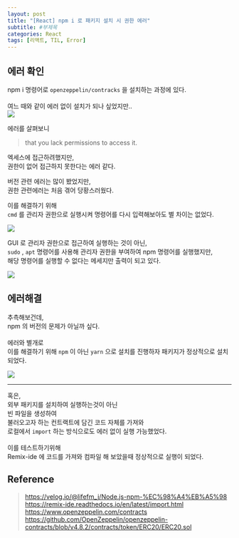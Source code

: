 ```yaml
---
layout: post
title: "[React] npm i 로 패키지 설치 시 권한 에러"
subtitle: #부제목
categories: React
tags: [리액트, TIL, Error]
---
```


## 에러 확인

npm i 명령어로 `openzeppelin/contracks` 을 설치하는 과정에 있다.<br>
<br>
여느 때와 같이 에러 없이 설치가 되나 싶었지만..<br>
![](https://img1.daumcdn.net/thumb/R1280x0/?scode=mtistory2&fname=https%3A%2F%2Fblog.kakaocdn.net%2Fdn%2FbC2F3J%2Fbtr9mTlpxU2%2FtwfmCWtaTXMczW0tvOsD31%2Fimg.png)

에러를 살펴보니

> that you lack permissions to access it.

엑세스에 접근하려했지만,<br>
권한이 없어 접근하지 못한다는 에러 같다.<br>

버전 관련 에러는 많이 봤었지만,<br>
권한 관련에러는 처음 겪어 당황스러웠다.<br>

이를 해결하기 위해<br>
`cmd` 를 관리자 권한으로 실행시켜 명령어를 다시 입력해보아도 별 차이는 없었다.<br>

![](https://img1.daumcdn.net/thumb/R1280x0/?scode=mtistory2&fname=https%3A%2F%2Fblog.kakaocdn.net%2Fdn%2FbKMJ2e%2Fbtr9qAZrrBr%2FOmwCOxkxc2kTnKgsqzoDSk%2Fimg.png)

GUI 로 관리자 권한으로 접근하여 실행하는 것이 아닌,<br>
`sudo` , `apt` 명령어를 사용해 관리자 권한을 부여하여 npm 명령어를 실행했지만,<br>
해당 명령어를 실행할 수 없다는 메세지만 출력이 되고 있다.

![](https://img1.daumcdn.net/thumb/R1280x0/?scode=mtistory2&fname=https%3A%2F%2Fblog.kakaocdn.net%2Fdn%2FbQMzg3%2Fbtr9mSGOvv9%2Fv1vW4qnml1F3QhsPqI56I1%2Fimg.png)

## 에러해결

추측해보건데,<br>
npm 의 버전의 문제가 아닐까 싶다.<br>
<br>
에러와 별개로<br>
이를 해결하기 위해 `npm` 이 아닌 `yarn` 으로 설치를 진행하자 패키지가 정상적으로 설치되었다.

![](https://img1.daumcdn.net/thumb/R1280x0/?scode=mtistory2&fname=https%3A%2F%2Fblog.kakaocdn.net%2Fdn%2FW6Vbk%2Fbtr9sjb4TQm%2FQgxizuh5B0gg5R433btZAK%2Fimg.png)

---

혹은,<br>
외부 패키지를 설치하여 실행하는것이 아닌<br>
빈 파일을 생성하여<br>
불러오고자 하는 컨트랙트에 담긴 코드 자체를 가져와<br>
로컬에서 `import` 하는 방식으로도 에러 없이 실행 가능했었다.
<br><br>
이를 테스트하기위해<br>
Remix-ide 에 코드를 가져와 컴파일 해 보았을때 정상적으로 실행이 되었다.

## Reference

> <https://velog.io/@lifefm_j/Node.js-npm-%EC%98%A4%EB%A5%98><br><https://remix-ide.readthedocs.io/en/latest/import.html><br><https://www.openzeppelin.com/contracts><br><https://github.com/OpenZeppelin/openzeppelin-contracts/blob/v4.8.2/contracts/token/ERC20/ERC20.sol>
